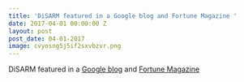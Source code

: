 ```yaml
---
title: 'DiSARM featured in a Google blog and Fortune Magazine '
date: 2017-04-01 00:00:00 Z
layout: post
post_date: 04-01-2017
image: cvyosng5j5if2sxvbzvr.png
---
```


DiSARM featured in a [Google blog](https://blog.google/products/maps/how-maps-and-machine-learning-are-helping-eliminate-malaria/) and [Fortune Magazine](http://fortune.com/2017/04/25/google-machine-learning-malaria/)
